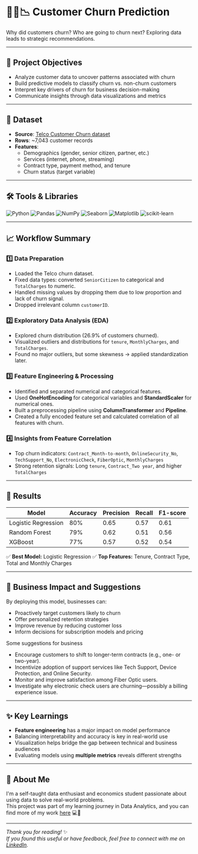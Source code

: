 # 🧑‍💼📉 Customer Churn Prediction
Why did customers churn? Who are going to churn next? Exploring data leads to strategic recommendations.

---

## 📌 Project Objectives

- Analyze customer data to uncover patterns associated with churn
- Build predictive models to classify churn vs. non-churn customers
- Interpret key drivers of churn for business decision-making
- Communicate insights through data visualizations and metrics

---

## 📁 Dataset

- **Source**: [Telco Customer Churn dataset](https://www.kaggle.com/datasets/blastchar/telco-customer-churn/data)
- **Rows**: ~7,043 customer records
- **Features**:  
  - Demographics (gender, senior citizen, partner, etc.)  
  - Services (internet, phone, streaming)  
  - Contract type, payment method, and tenure  
  - Churn status (target variable)

---

## 🛠️ Tools & Libraries

![Python](https://img.shields.io/badge/Python-3776AB?style=flat&logo=python&logoColor=white)
![Pandas](https://img.shields.io/badge/Pandas-150458?style=flat&logo=pandas&logoColor=white)
![NumPy](https://img.shields.io/badge/NumPy-013243?style=flat&logo=numpy&logoColor=white)
![Seaborn](https://img.shields.io/badge/Seaborn-2D6EB5?style=flat&logo=seaborn&logoColor=white)
![Matplotlib](https://img.shields.io/badge/Matplotlib-11557C?style=flat&logo=matplotlib&logoColor=white)
![scikit-learn](https://img.shields.io/badge/Scikit--Learn-F7931E?style=flat&logo=scikitlearn&logoColor=white)

---

## 📈 Workflow Summary

### 1️⃣ Data Preparation
- Loaded the Telco churn dataset.
- Fixed data types: converted `SeniorCitizen` to categorical and `TotalCharges` to numeric.
- Handled missing values by dropping them due to low proportion and lack of churn signal.
- Dropped irrelevant column `customerID`.

### 2️⃣ Exploratory Data Analysis (EDA)
- Explored churn distribution (26.9% of customers churned).
- Visualized outliers and distributions for `tenure`, `MonthlyCharges`, and `TotalCharges`.
- Found no major outliers, but some skewness → applied standardization later.

### 3️⃣ Feature Engineering & Processing
- Identified and separated numerical and categorical features.
- Used **OneHotEncoding** for categorical variables and **StandardScaler** for numerical ones.
- Built a preprocessing pipeline using **ColumnTransformer** and **Pipeline**.
- Created a fully encoded feature set and calculated correlation of all features with churn.
  
### 4️⃣ Insights from Feature Correlation
- Top churn indicators: `Contract_Month-to-month`, `OnlineSecurity_No`, `TechSupport_No`, `ElectronicCheck`, `FiberOptic`, `MonthlyCharges`
- Strong retention signals: Long `tenure`, `Contract_Two year`, and higher `TotalCharges`

---

## 🧠 Results

| Model              | Accuracy | Precision | Recall | F1-score |
|-------------------|----------|-----------|--------|----------|
| Logistic Regression | 80%   | 0.65      | 0.57   | 0.61     |
| Random Forest       | 79%   | 0.62      | 0.51   | 0.56     |
| XGBoost             | 77%   | 0.57      | 0.52   | 0.54     |

✅ **Best Model:** Logistic Regression
✅ **Top Features:** Tenure, Contract Type, Total and Monthly Charges

---

## 💼 Business Impact and Suggestions

By deploying this model, businesses can:
- Proactively target customers likely to churn
- Offer personalized retention strategies
- Improve revenue by reducing customer loss
- Inform decisions for subscription models and pricing

Some suggestions for business
- Encourage customers to shift to longer-term contracts (e.g., one- or two-year).
- Incentivize adoption of support services like Tech Support, Device Protection, and Online Security.
- Monitor and improve satisfaction among Fiber Optic users.
- Investigate why electronic check users are churning—possibly a billing experience issue.

---

## ✨ Key Learnings

- **Feature engineering** has a major impact on model performance
- Balancing interpretability and accuracy is key in real-world use
- Visualization helps bridge the gap between technical and business audiences
- Evaluating models using **multiple metrics** reveals different strengths


---

## 🌱 About Me

I'm a self-taught data enthusiast and economics student passionate about using data to solve real-world problems.  
This project was part of my learning journey in Data Analytics, and you can find more of my work [here](https://github.com/uyenp30/Data-Projects) 💻🌻

---

*Thank you for reading!* ✨  
*If you found this useful or have feedback, feel free to connect with me on [LinkedIn](https://www.linkedin.com/in/uyen-pham-data/).*  

